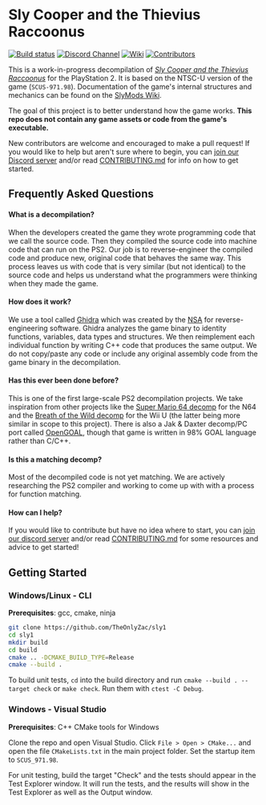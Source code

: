 # Sly Cooper and the Thievius Raccoonus

<!-- shields.io badges -->
[![Build status][build-badge]][build-url] <!--[![AppVeyor tests][tests-badge]][tests-url]--> [![Discord Channel][discord-badge]][discord-url] [![Wiki][wiki-badge]][wiki-url] [![Contributors][contributors-badge]][contributors-url]

<!-- Build status badge -->
[build-url]: https://ci.appveyor.com/project/TheOnlyZac/sly1/branch/main
[build-badge]: https://ci.appveyor.com/api/projects/status/800esepa77ctpv5p/branch/main?svg=true

<!-- Test status badge -->
[tests-url]: https://ci.appveyor.com/project/TheOnlyZac/sly1/branch/main/tests
[tests-badge]: https://img.shields.io/appveyor/tests/theonlyzac/sly1/main

<!-- Contributors badge -->
[contributors-url]: https://github.com/theonlyzac/sly1/graphs/contributors
[contributors-badge]: https://img.shields.io/github/contributors/theonlyzac/sly1?color=%23006ED1

<!-- Discord badge -->
[discord-url]: https://discord.gg/2GSXcEzPJA
[discord-badge]: https://img.shields.io/discord/439454661100175380?color=%23006ED1&logo=discord&logoColor=%23FFFFFF

<!-- Wiki badge -->
[wiki-url]: https://slymods.info
[wiki-badge]: https://img.shields.io/badge/wiki-slymods.info-006ED1

This is a work-in-progress decompilation of [*Sly Cooper and the Thievius Raccoonus*](https://en.wikipedia.org/wiki/Sly_Cooper_and_the_Thievius_Raccoonus) for the PlayStation 2. It is based on the NTSC-U version of the game (`SCUS-971.98`). Documentation of the game's internal structures and mechanics can be found on the [SlyMods Wiki][wiki-url].

The goal of this project is to better understand how the game works. **This repo does not contain any game assets or code from the game's executable.**

New contributors are welcome and encouraged to make a pull request! If you would like to help but aren't sure where to begin, you can [join our Discord server][discord-url] and/or read [CONTRIBUTING.md](/CONTRIBUTING.MD) for info on how to get started.


## Frequently Asked Questions

#### What is a decompilation?

When the developers created the game they wrote programming code that we call the source code. Then they compiled the source code into machine code that can run on the PS2. Our job is to reverse-engineer the compiled code and produce new, original code that behaves the same way. This process leaves us with code that is very similar (but not identical) to the source code and helps us understand what the programmers were thinking when they made the game.

#### How does it work?

We use a tool called [Ghidra](https://ghidra-sre.org/) which was created by the [NSA](https://www.nsa.gov/) for reverse-engineering software. Ghidra analyzes the game binary to identity functions, variables, data types and structures. We then reimplement each individual function by writing C++ code that produces the same output. We do not copy/paste any code or include any original assembly code from the game binary in the decompilation.

#### Has this ever been done before?

This is one of the first large-scale PS2 decompilation projects. We take inspiration from other projects like the [Super Mario 64 decomp](https://github.com/n64decomp/sm64) for the N64 and the [Breath of the Wild decomp](https://github.com/zeldaret/botw) for the Wii U (the latter being more similar in scope to this project). There is also a Jak & Daxter decomp/PC port called [OpenGOAL](https://github.com/open-goal/jak-project), though that game is written in 98% GOAL language rather than C/C++.

#### Is this a matching decomp?

Most of the decompiled code is not yet matching. We are actively researching the PS2 compiler and working to come up with with a process for function matching.

#### How can I help?

If you would like to contribute but have no idea where to start, you can [join our discord server](https://discord.gg/gh5xwfj) and/or read [CONTRIBUTING.md](/CONTRIBUTING.MD) for some resources and advice to get started!


## Getting Started

### Windows/Linux - CLI

**Prerequisites**: gcc, cmake, ninja

```bash
git clone https://github.com/TheOnlyZac/sly1
cd sly1
mkdir build
cd build
cmake .. -DCMAKE_BUILD_TYPE=Release
cmake --build .
```

To build unit tests, `cd` into the build directory and run `cmake --build . --target check` or `make check`. Run them with `ctest -C Debug`.

### Windows - Visual Studio

**Prerequisites**: C++ CMake tools for Windows

Clone the repo and open Visual Studio. Click `File > Open > CMake...` and open the file `CMakeLists.txt` in the main project folder. Set the startup item to `SCUS_971.98`.

For unit testing, build the target "Check" and the tests should appear in the Test Explorer window. It will run the tests, and the results will show in the Test Explorer as well as the Output window.
